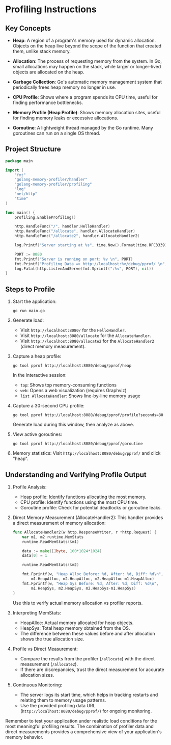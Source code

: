 # Profiling Instructions

## Key Concepts

- **Heap**: A region of a program's memory used for dynamic allocation. Objects on the heap live beyond the scope of the function that created them, unlike stack memory.

- **Allocation**: The process of requesting memory from the system. In Go, small allocations may happen on the stack, while larger or longer-lived objects are allocated on the heap.

- **Garbage Collection**: Go's automatic memory management system that periodically frees heap memory no longer in use.

- **CPU Profile**: Shows where a program spends its CPU time, useful for finding performance bottlenecks.

- **Memory Profile (Heap Profile)**: Shows memory allocation sites, useful for finding memory leaks or excessive allocations.

- **Goroutine**: A lightweight thread managed by the Go runtime. Many goroutines can run on a single OS thread.

## Project Structure

```go
package main

import (
    "fmt"
    "golang-memory-profiler/handler"
    "golang-memory-profiler/profiling"
    "log"
    "net/http"
    "time"
)

func main() {
    profiling.EnableProfiling()

    http.HandleFunc("/", handler.HelloHandler)
    http.HandleFunc("/allocate", handler.AllocateHandler)
    http.HandleFunc("/allocate2", handler.AllocateHandler2)

    log.Printf("Server starting at %s", time.Now().Format(time.RFC3339))

    PORT := 8080
    fmt.Printf("Server is running on port: %v \n", PORT)
    fmt.Printf("Profiling Data => http://localhost:%v/debug/pprof/ \n", PORT)
    log.Fatal(http.ListenAndServe(fmt.Sprintf(":%v", PORT), nil))
}
```

## Steps to Profile

1. Start the application:
   ```
   go run main.go
   ```

2. Generate load:
   - Visit `http://localhost:8080/` for the `HelloHandler`.
   - Visit `http://localhost:8080/allocate` for the `AllocateHandler`.
   - Visit `http://localhost:8080/allocate2` for the `AllocateHandler2` (direct memory measurement).

3. Capture a heap profile:
   ```
   go tool pprof http://localhost:8080/debug/pprof/heap
   ```
   In the interactive session:
   - `top`: Shows top memory-consuming functions
   - `web`: Opens a web visualization (requires Graphviz)
   - `list AllocateHandler`: Shows line-by-line memory usage

4. Capture a 30-second CPU profile:
   ```
   go tool pprof http://localhost:8080/debug/pprof/profile?seconds=30
   ```
   Generate load during this window, then analyze as above.

5. View active goroutines:
   ```
   go tool pprof http://localhost:8080/debug/pprof/goroutine
   ```

6. Memory statistics:
   Visit `http://localhost:8080/debug/pprof/` and click "heap".

## Understanding and Verifying Profile Output

1. Profile Analysis:
   - Heap profile: Identify functions allocating the most memory.
   - CPU profile: Identify functions using the most CPU time.
   - Goroutine profile: Check for potential deadlocks or goroutine leaks.

2. Direct Memory Measurement (AllocateHandler2):
   This handler provides a direct measurement of memory allocation:

   ```go
   func AllocateHandler2(w http.ResponseWriter, r *http.Request) {
       var m1, m2 runtime.MemStats
       runtime.ReadMemStats(&m1)

       data := make([]byte, 100*1024*1024)
       data[0] = 1

       runtime.ReadMemStats(&m2)

       fmt.Fprintf(w, "Heap Alloc Before: %d, After: %d, Diff: %d\n", 
           m1.HeapAlloc, m2.HeapAlloc, m2.HeapAlloc-m1.HeapAlloc)
       fmt.Fprintf(w, "Heap Sys Before: %d, After: %d, Diff: %d\n", 
           m1.HeapSys, m2.HeapSys, m2.HeapSys-m1.HeapSys)
   }
   ```

   Use this to verify actual memory allocation vs profiler reports.

3. Interpreting MemStats:
   - HeapAlloc: Actual memory allocated for heap objects.
   - HeapSys: Total heap memory obtained from the OS.
   - The difference between these values before and after allocation shows the true allocation size.

4. Profile vs Direct Measurement:
   - Compare the results from the profiler (`/allocate`) with the direct measurement (`/allocate2`).
   - If there are discrepancies, trust the direct measurement for accurate allocation sizes.

5. Continuous Monitoring:
   - The server logs its start time, which helps in tracking restarts and relating them to memory usage patterns.
   - Use the provided profiling data URL (`http://localhost:8080/debug/pprof/`) for ongoing monitoring.

Remember to test your application under realistic load conditions for the most meaningful profiling results. The combination of profiler data and direct measurements provides a comprehensive view of your application's memory behavior.